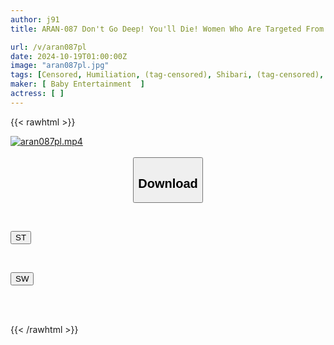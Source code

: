 ```yaml
---
author: j91
title: ARAN-087 Don't Go Deep! You'll Die! Women Who Are Targeted From Behind With Their Wet Labia And Made To Orgasm So Much That They Lose Consciousness. 5 Hours, 45 Women!! A Collection Of Stunning Videos Of Their Backs Burning In Madness

url: /v/aran087pl
date: 2024-10-19T01:00:00Z
image: "aran087pl.jpg"
tags: [Censored, Humiliation, (tag-censored), Shibari, (tag-censored), 4HR+, Acme · Orgasm	]
maker: [ Baby Entertainment  ]
actress: [ ]
---
```



{{< rawhtml >}}

<div class="video" data-videoid="3DVb4RedVxhla8">
    <a href="javascript:;">
        <img src="/v/aran087pl/aran087pl.jpg" width="WIDTH" height="HEIGHT" alt="aran087pl.mp4" loading="lazy">
    </a>
</div>

<script type="text/javascript" src="https://j91.asia/asset/on-demand-st.js"></script>

<br>
  <link rel="stylesheet" href="https://j91.asia/asset/bs5.css">
  
  <center>
  <button class="btn btn-primary" type="button" data-bs-toggle="collapse" data-bs-target=".multi-collapse" aria-expanded="false" aria-controls="multiCollapseExample1 multiCollapseExample2"><h2>Download</h2></button></center>
</p>
<div class="row">
  <div class="col">
    <div class="collapse multi-collapse" id="multiCollapseExample1">
      <div class="card card-body">
	      	      <br>
<div class="buttons">  
<p><a href="/v/aran087pl/st.html" target="_blank"><button class="btn-hover color-3"><i class="fa fa-download"></i> ST</button></a></p></div>
    </div>
  </div>
</div>
  <div class="col">
    <div class="collapse multi-collapse" id="multiCollapseExample2">
      <div class="card card-body">
	      <br>
<div class="buttons">
<p><a href="/v/aran087pl/sw.html" target="_blank"><button class="btn-hover color-2"><i class="fa fa-download"></i> SW</button></a></p></div>
<br><br>
      </div>
    </div>
  </div>
</div>

{{< /rawhtml >}}